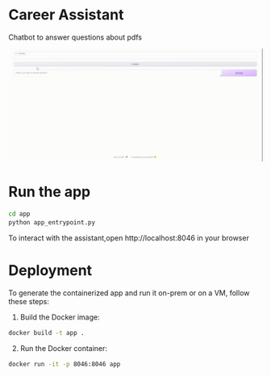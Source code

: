 # Career Assistant
Chatbot to answer questions about pdfs

![caption](app\assets\screen-capture.gif)


# Run the app

```bash
cd app
python app_entrypoint.py
```
To interact with the assistant,open  http://localhost:8046 in your browser 


# Deployment 

To generate the containerized app and run it on-prem or on a VM, follow these steps:

1. Build the Docker image:

```bash
docker build -t app .
```

2. Run the Docker container:

```bash
docker run -it -p 8046:8046 app
```

